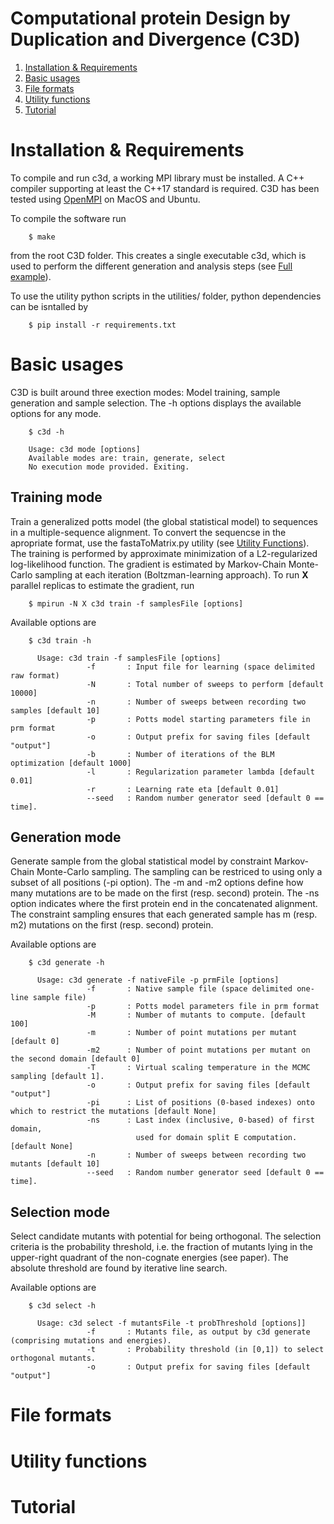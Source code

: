 # Computational protein Design by Duplication and Divergence (C3D)

  1. [Installation & Requirements](#installation&requirements)	
  2. [Basic usages](#basic-usages)
  3. [File formats](#file-formats)
  4. [Utility functions](#utility-functions)
  5. [Tutorial](#tutorial)
  
  
# Installation & Requirements
To compile and run c3d, a working MPI library must be installed. A C++ compiler supporting at least the C++17 standard is required.
C3D has been tested using [OpenMPI](https://www.open-mpi.org/) on MacOS and Ubuntu.

To compile the software run

```shell
	$ make
```
from the root C3D folder. This creates a single executable c3d, which is used to perform the different generation and analysis steps (see [Full example](#full-example)). 

To use the utility python scripts in the utilities/ folder, python dependencies can be isntalled by
```shell
	$ pip install -r requirements.txt
```

# Basic usages
C3D is built around three exection modes: Model training, sample generation and sample selection. The -h options displays the available options for any mode.

```shell
	$ c3d -h
	
	Usage: c3d mode [options]
	Available modes are: train, generate, select
	No execution mode provided. Exiting.
```
## Training mode
Train a generalized potts model (the global statistical model) to sequences in a multiple-sequence alignment. To convert the sequencse in the apropriate format, use the fastaToMatrix.py utility (see [Utility Functions](#utility-functions)). The training is performed by approximate minimization of a L2-regularized log-likelihood function. The gradient is estimated by Markov-Chain Monte-Carlo sampling at each iteration (Boltzman-learning approach). To run **X** parallel replicas to estimate the gradient, run

```shell
	$ mpirun -N X c3d train -f samplesFile [options]
```
Available options are 
```shell
	$ c3d train -h

	  Usage: c3d train -f samplesFile [options]
                 -f       : Input file for learning (space delimited raw format)
                 -N       : Total number of sweeps to perform [default 10000]
                 -n       : Number of sweeps between recording two samples [default 10]
                 -p       : Potts model starting parameters file in prm format
                 -o       : Output prefix for saving files [default "output"]
                 -b       : Number of iterations of the BLM optimization [default 1000]
                 -l       : Regularization parameter lambda [default 0.01]
                 -r       : Learning rate eta [default 0.01]
                 --seed   : Random number generator seed [default 0 == time].
```

## Generation mode
Generate sample from the global statistical model by constraint Markov-Chain Monte-Carlo sampling. The sampling can be restriced to using only a subset of all positions (-pi option). The -m and -m2 options define how many mutations are to be made on the first (resp. second) protein. The  -ns option indicates where the first protein end in the concatenated alignment. The constraint sampling ensures that each generated sample has m (resp. m2) mutations on the first (resp. second) protein.

Available options are 

```shell
	$ c3d generate -h
	
	  Usage: c3d generate -f nativeFile -p prmFile [options]
                 -f       : Native sample file (space delimited one-line sample file)
                 -p       : Potts model parameters file in prm format
                 -M       : Number of mutants to compute. [default 100]
                 -m       : Number of point mutations per mutant [default 0]
                 -m2      : Number of point mutations per mutant on the second domain [default 0]
                 -T       : Virtual scaling temperature in the MCMC sampling [default 1].
                 -o       : Output prefix for saving files [default "output"]
                 -pi      : List of positions (0-based indexes) onto which to restrict the mutations [default None]
                 -ns      : Last index (inclusive, 0-based) of first domain,
                            used for domain split E computation.  [default None]
                 -n       : Number of sweeps between recording two mutants [default 10]
                 --seed   : Random number generator seed [default 0 == time].
```
## Selection mode
Select candidate mutants with potential for being orthogonal. The selection criteria is the probability threshold, i.e. the fraction of mutants lying in the upper-right quadrant of the non-cognate energies (see paper). The absolute threshold are found by iterative line search.

Available options are 
```shell
	$ c3d select -h

	  Usage: c3d select -f mutantsFile -t probThreshold [options]]
                 -f       : Mutants file, as output by c3d generate (comprising mutations and energies).
                 -t       : Probability threshold (in [0,1]) to select orthogonal mutants.
                 -o       : Output prefix for saving files [default "output"]
```

# File formats
# Utility functions

# Tutorial
